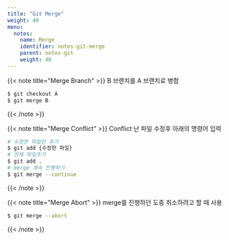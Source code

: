 ```yaml
---
title: "Git Merge"
weight: 40
menu:
  notes:
    name: Merge
    identifier: notes-git-merge
    parent: notes-git
    weight: 40
---
```


<!-- Merge Branch -->
{{< note title="Merge Branch" >}}
B 브랜치를 A 브랜치로 병합
```bash
$ git checkout A
$ git merge B
```
{{< /note >}}

<!-- Merge Conflict -->
{{< note title="Merge Conflict" >}}
Conflict 난 파일 수정후 아래의 명령어 입력
```bash
# 수정한 파일만 추가
$ git add {수정한 파일}
# 전체 파일추가
$ git add . 
# merge 계속 진행하기
$ git merge --continue
```
{{< /note >}}

<!-- Merge Abort -->
{{< note title="Merge Abort" >}}
merge를 진행하던 도중 취소하려고 할 때 사용
```bash
$ git merge --abort
```
{{< /note >}}